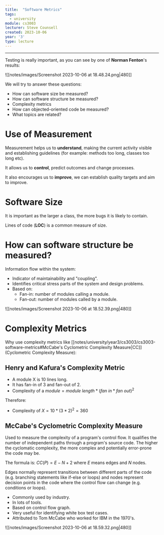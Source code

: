 ```yaml
---
title:  "Software Metrics"
tags:
  - university
module: cs3003
lecturer: Steve Counsell
created: 2023-10-06
year: '3'
type: lecture
---
```

---
Testing is really important, as you can see by one of **Norman Fenton**'s results:

![[notes/images/Screenshot 2023-10-06 at 18.48.24.png|480]]

We will try to answer these questions:
- How can software size be measured?
- How can software structure be measured?
- Complexity metrics
- How can objected-oriented code be measured?
- What topics are related?

# Use of Measurement
Measurement helps us to **understand**, making the current activity visible and establishing guidelines (for example: methods too long, classes too long etc).

It allows us to **control**, predict outcomes and change processes.

It also encourages us to **improve**, we can establish quality targets and aim to improve.

# Software Size
It is important as the larger a class, the more bugs it is likely to contain.

Lines of code (**LOC**) is a common measure of size.

# How can software structure be measured?
Information flow within the system:
- Indicator of maintainability and "coupling".
- Identifies critical stress parts of the system and design problems.
- Based on:
    - Fan-in: number of modules calling a module.
    - Fan-out: number of modules called by a module.

![[notes/images/Screenshot 2023-10-06 at 18.52.39.png|480]]

# Complexity Metrics
Why use complexity metrics like [[notes/university/year3/cs3003/cs3003-software-metrics#McCabe's Cyclometric Complexity Measure|CC]] (Cyclometric Complexity Measure):

## Henry and Kafura's Complexity Metric
- A module X is 10 lines long.
- It has fan-in of 3 and fan-out of 2.
- Complexity of a $module = module\ length * (fan\ in * fan\ out)^2$

Therefore:
- Complexity of $X = 10 * (3 * 2)^2 = 360$

## McCabe's Cyclometric Complexity Measure
Used to measure the complexity of a program's control flow. It qualifies the number of independent paths through a program's source code. The higher the cyclomatic complexity, the more complex and potentially error-prone the code may be.

The formula is: $CC(P) = E - N + 2$ where $E$ means edges and $N$ nodes.

Edges normally represent transitions between different parts of the code (e.g. branching statements like if-else or loops) and nodes represent decision points in the code where the control flow can change (e.g. conditions or loops).

- Commonly used by industry.
- In lots of tools.
- Based on control flow graph.
- Very useful for identifying white box test cases.
- Attributed to Tom McCabe who worked for IBM in the 1970's.

![[notes/images/Screenshot 2023-10-06 at 18.59.32.png|480]]